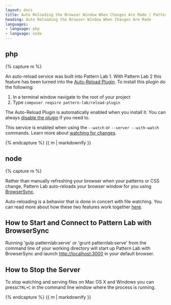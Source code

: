 ```yaml
---
layout: docs
title: Auto Reloading the Browser Window When Changes Are Made | Pattern Lab
heading: Auto Reloading the Browser Window When Changes Are Made
languages:
- language: php
- language: node
---
```


<!--- start php -->

<div class="tabs__panel" id="php">
<h2 class="language-title">php</h2>

{% capture m %}

An auto-reload service was built into Pattern Lab 1. With Pattern Lab 2 this feature has been turned into the [Auto-Reload Plugin](https://github.com/pattern-lab/plugin-php-reload). To install this plugin do the following:

1. In a terminal window navigate to the root of your project
2. Type `composer require pattern-lab/reload-plugin`

The Auto-Reload Plugin is automatically enabled when you install it. You can always [disable the plugin](https://github.com/pattern-lab/plugin-php-reload#disabling-the-plugin) if you need to.

This service is enabled when using the `--watch` or `--server --with-watch` commands. Learn more about [watching for changes](/docs/advanced-auto-regenerate.html).

{% endcapture %}
{{ m | markdownify }}

</div>

<!--- end php -->


<!--- start node -->

<div class="tabs__panel" id="node">
<h2 class="language-title">node</h2>

{% capture m %}

Rather than manually refreshing your browser when your patterns or CSS change, Pattern Lab auto-reloads your browser window for you using [BrowserSync](http://www.browsersync.io/).

Auto-reloading is a behavior that is done in concert with file watching. You can read more about how these two features work together [here](/docs/advanced-auto-regenerate.html#node).

## How to Start and Connect to Pattern Lab with BrowserSync

Running 'gulp patternlab:serve' or 'grunt patternlab:serve' from the command line of your working directory will start up Pattern Lab with BrowserSync and launch [http://localhost:3000](http://localhost:3000) in your default browser.

## How to Stop the Server

To stop watching and serving files on Mac OS X and Windows you can press`CTRL+C` in the command line window where the process is running.

{% endcapture %}
{{ m | markdownify }}

</div>

<!--- end node -->
